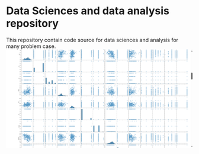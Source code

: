 # Data Sciences and data analysis repository

This repository contain code source for data sciences and analysis for many problem case.
<br/>
<img src="plot.png"></img>
